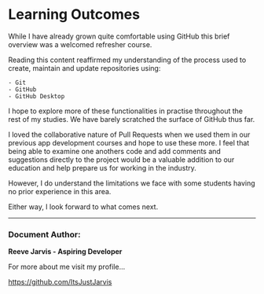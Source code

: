 # Learning Outcomes

While I have already grown quite comfortable using GitHub this brief overview was a welcomed refresher course.

Reading this content reaffirmed my understanding of the process used to create, maintain and update repositories using:

    - Git
    - GitHub
    - GitHub Desktop

I hope to explore more of these functionalities in practise throughout the rest of my studies. We have barely scratched the surface of GitHub thus far.

I loved the collaborative nature of Pull Requests when we used them in our previous app development courses and hope to use these more. I feel that being able to examine one anothers code and add comments and suggestions directly to the project would be a valuable addition to our education and help prepare us for working in the industry.

However, I do understand the limitations we face with some students having no prior experience in this area.

Either way, I look forward to what comes next.

---

### Document Author:

**Reeve Jarvis - Aspiring Developer**

For more about me visit my profile...

https://github.com/ItsJustJarvis
